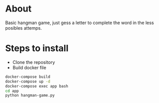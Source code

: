 # About

Basic hangman game, just gess a letter to complete the word in the less posibles attemps.

# Steps to install

- Clone the repository 
- Build docker file
```sh
docker-compose build
docker-compose up -d
docker-compose exec app bash
cd app
python hangman-game.py
```

